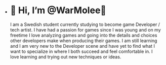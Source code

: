 - <h1>👋 Hi, I’m @WarMolee👋</h1>
  <p>
    I am a Swedish student currently studying to become game Developer / tech artist. I have had a passion for games since I was young and on my freetime I love analyzing games and going into the details and choices other developers make when producing their games. I am still learning and I am very new to the Developer scene and have yet to find what I want to specialize in where I both succeed and feel comfortable in. I love learning and trying out new techniques or ideas.    
  </p>

